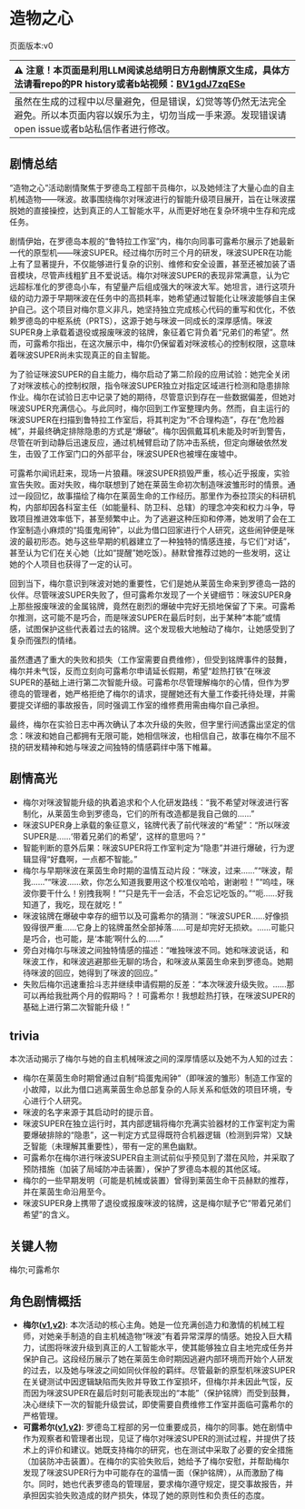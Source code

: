 # 造物之心
页面版本:v0
 

| :warning: 注意！本页面是利用LLM阅读总结明日方舟剧情原文生成，具体方法请看repo的PR history或者b站视频：[BV1gdJ7zqESe](https://www.bilibili.com/video/BV1gdJ7zqESe/)         |
|:----------------------------|
| 虽然在生成的过程中以尽量避免，但是错误，幻觉等等仍然无法完全避免。所以本页面内容以娱乐为主，切勿当成一手来源。发现错误请open issue或者b站私信作者进行修改。|



## 剧情总结
“造物之心”活动剧情聚焦于罗德岛工程部干员梅尔，以及她倾注了大量心血的自主机械造物——咪波。故事围绕梅尔对咪波进行的智能升级项目展开，旨在让咪波摆脱她的直接操控，达到真正的人工智能水平，从而更好地在复杂环境中生存和完成任务。

剧情伊始，在罗德岛本舰的“鲁特拉工作室”内，梅尔向同事可露希尔展示了她最新一代的原型机——咪波SUPER。经过梅尔历时三个月的研发，咪波SUPER在功能上有了显著提升，不仅能够进行复杂的识别、维修和安全设置，甚至还被加装了语音模块，尽管声线粗犷且不爱说话。梅尔对咪波SUPER的表现非常满意，认为它远超标准化的罗德岛小车，有望量产后组成强大的咪波大军。她坦言，进行这项升级的动力源于早期咪波在任务中的高损耗率，她希望通过智能化让咪波能够自主保护自己。这个项目对梅尔意义非凡，她坚持独立完成核心代码的重写和优化，不依赖罗德岛的中枢系统（PRTS），这源于她与咪波一同成长的深厚感情。咪波SUPER身上承载着退役或报废咪波的铭牌，象征着它背负着“兄弟们的希望”。然而，可露希尔指出，在这次展示中，梅尔仍保留着对咪波核心的控制权限，这意味着咪波SUPER尚未实现真正的自主智能。

为了验证咪波SUPER的自主能力，梅尔启动了第二阶段的应用试验：她完全关闭了对咪波核心的控制权限，指令咪波SUPER独立对指定区域进行检测和隐患排除作业。梅尔在试验日志中记录了她的期待，尽管意识到存在一些数据偏差，但她对咪波SUPER充满信心。与此同时，梅尔回到工作室整理内务。然而，自主运行的咪波SUPER在扫描到鲁特拉工作室后，将其判定为“不合理构造”，存在“危险器械”，并最终确定排除隐患的方式是“爆破”。梅尔因佩戴耳机未能及时听到警告，尽管在听到动静后迅速反应，通过机械臂启动了防冲击系统，但定向爆破依然发生，击毁了工作室门口的外部平台，咪波SUPER也被埋在废墟中。

可露希尔闻讯赶来，现场一片狼藉。咪波SUPER损毁严重，核心近乎报废，实验宣告失败。面对失败，梅尔联想到了她在莱茵生命初次制造咪波雏形时的情景。通过一段回忆，故事描绘了梅尔在莱茵生命的工作经历。那里作为泰拉顶尖的科研机构，内部却因各科室主任（如能量科、防卫科、总辖）的理念冲突和权力斗争，导致项目推进效率低下，甚至频繁中止。为了逃避这种压抑和停滞，她发明了会在工作室制造小麻烦的“捣蛋鬼闹钟”，以此为借口回家进行个人研究，这些闹钟便是咪波的最初形态。她与这些早期的机器建立了一种独特的情感连接，与它们“对话”，甚至认为它们在关心她（比如“提醒”她吃饭）。赫默曾推荐过她的一些发明，这让她的个人项目也获得了一定的认可。

回到当下，梅尔意识到咪波对她的重要性，它们是她从莱茵生命来到罗德岛一路的伙伴。尽管咪波SUPER失败了，但可露希尔发现了一个关键细节：咪波SUPER身上那些报废咪波的金属铭牌，竟然在剧烈的爆破中完好无损地保留了下来。可露希尔推测，这可能不是巧合，而是咪波SUPER在最后时刻，出于某种“本能”或情感，试图保护这些代表着过去的铭牌。这个发现极大地触动了梅尔，让她感受到了复杂而强烈的情绪。

虽然遭遇了重大的失败和损失（工作室需要自费维修），但受到铭牌事件的鼓舞，梅尔并未气馁，反而立刻向可露希尔申请延长假期，希望“趁热打铁”在咪波SUPER的基础上进行第二次智能升级。可露希尔尽管理解梅尔的心情，但作为罗德岛的管理者，她严格拒绝了梅尔的请求，提醒她还有大量工作委托待处理，并需要提交详细的事故报告，同时强调工作室的维修费用需由梅尔自己承担。

最终，梅尔在实验日志中再次确认了本次升级的失败，但字里行间透露出坚定的信念：咪波和她自己都拥有无限可能，她相信咪波，也相信自己，故事在梅尔不屈不挠的研发精神和她与咪波之间独特的情感羁绊中落下帷幕。
## 剧情高光
- 梅尔对咪波智能升级的执着追求和个人化研发路线：“我不希望对咪波进行客制化，从莱茵生命到罗德岛，它们的所有改造都是我自己做的......”
- 咪波SUPER身上承载的象征意义，铭牌代表了前代咪波的“希望”：“所以咪波SUPER是......‘带着兄弟们的希望’，这样的意思吗？”
- 智能判断的意外后果：咪波SUPER将工作室判定为“隐患”并进行爆破，行为逻辑显得“好蠢啊，一点都不智能。”
- 梅尔与早期咪波在莱茵生命时期的温情互动片段：“咪波，过来......”“咪波，帮我......”“咪波......欸，你怎么知道我要用这个校准仪哈哈，谢谢啦！”“呜哇，咪波你要干什么！别拽我啊！”“只是先干一会活，不会忘记吃饭的。”“呃......好我知道了，我吃，现在就吃！”
- 咪波铭牌在爆破中幸存的细节以及可露希尔的猜测：“咪波SUPER......好像损毁得很严重......它身上的铭牌虽然全部掉落......可是却完好无损欸。......可能只是巧合，也可能，是‘本能’啊什么的......”
- 旁白对梅尔与咪波之间独特情感的描述：“唯独咪波不同。她和咪波说话，和咪波工作，和咪波逃避那些无聊的场合，和咪波从莱茵生命来到罗德岛。她期待咪波的回应，她得到了咪波的回应。”
- 失败后梅尔迅速重拾斗志并继续申请假期的反差：“本次咪波升级失败。......那可以再给我批两个月的假期吗？！可露希尔！我想趁热打铁，在咪波SUPER的基础上进行第二次智能升级！”
## trivia
本次活动揭示了梅尔与她的自主机械咪波之间的深厚情感以及她不为人知的过去：
- 梅尔在莱茵生命时期曾通过自制“捣蛋鬼闹钟”（即咪波的雏形）制造工作室的小故障，以此为借口逃离莱茵生命总部复杂的人际关系和低效的项目环境，专心进行个人研究。
- 咪波的名字来源于其启动时的提示音。
- 咪波SUPER在独立运行时，其内部逻辑将梅尔充满实验器材的工作室判定为需要爆破排除的“隐患”，这一判定方式显得既符合机器逻辑（检测到异常）又缺乏智能（未理解其重要性），带有一定的黑色幽默。
- 可露希尔在梅尔进行咪波SUPER自主测试前似乎预见到了潜在风险，并采取了预防措施（加装了局域防冲击装置），保护了罗德岛本舰的其他区域。
- 梅尔的一些早期发明（可能是机械或装置）曾得到莱茵生命干员赫默的推荐，并在莱茵生命沿用至今。
- 咪波SUPER身上携带了退役或报废咪波的铭牌，这是梅尔赋予它“带着兄弟们希望”的含义。
## 关键人物
梅尔;可露希尔
## 角色剧情概括
-   **梅尔([v1](../chars/char_242_otter.md),[v2](../char_v3/char_242_otter.md))**: 本次活动的核心主角。她是一位充满创造力和激情的机械工程师，对她亲手制造的自主机械造物“咪波”有着异常深厚的情感。她投入巨大精力，试图将咪波升级到真正的人工智能水平，使其能够独立自主地完成任务并保护自己。这段经历展示了她在莱茵生命时期因逃避内部环境而开始个人研发的过去，以及她与咪波之间如同伙伴般的羁绊。尽管最新的原型机咪波SUPER在关键测试中因逻辑缺陷而失败并导致工作室损坏，但梅尔并未因此气馁，反而因为咪波SUPER在最后时刻可能表现出的“本能”（保护铭牌）而受到鼓舞，决心继续下一次的智能升级尝试，即使需要自费维修工作室并面临可露希尔的严格管理。
-   **可露希尔([v1](../chars/extended_char_ke_lu_xi_er.md),[v2](../char_v3/extended_char_ke_lu_xi_er.md))**: 罗德岛工程部的另一位重要成员，梅尔的同事。她在剧情中作为观察者和管理者出现，见证了梅尔对咪波SUPER的测试过程，并提供了技术上的评价和建议。她既支持梅尔的研究，也在测试中采取了必要的安全措施（加装防冲击装置）。在梅尔的实验失败后，她给予了梅尔安慰，并帮助梅尔发现了咪波SUPER行为中可能存在的温情一面（保护铭牌），从而激励了梅尔。同时，她也代表罗德岛的管理层，要求梅尔遵守规定，提交事故报告，并承担因实验失败造成的财产损失，体现了她的原则性和负责任的态度。